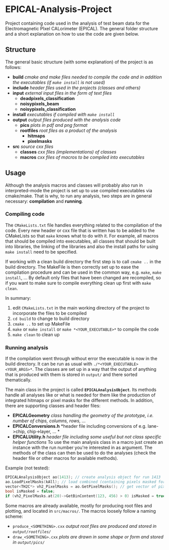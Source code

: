 # EPICAL-Analysis-Project
Project containing code used in the analysis of test beam data for the Electromagnetic PIxel CALorimeter (EPICAL).
The general folder structure and a short explanation on how to use the code are given below.

## Structure
The general basic structure (with some explanation) of the project is as follows:
- **build** *cmake and make files needed to compile the code and in addition the executables (if `make install` is not used)*
- **include** *header files used in the projects (classes and others)*
- **input** *external input files in the form of text files*
  - **deadpixels_classification**
  - **noisypixels_beam**
  - **noisypixels_classification**
- **install** *executables if compiled with `make install`*
- **output** *output files produced with the analysis code*
  - **pics** *plots in pdf and png format*
  - **rootfiles** *root files as a product of the analysis*
    - **hitmaps**
    - **pixelmasks**
- **src** *source cxx files*
  - **classes** *cxx files (implementations) of classes*
  - **macros** *cxx files of macros to be compiled into executables*


## Usage
Although the analysis macros and classes will probably also run in interpreted-mode the project is set up to use compiled executables via cmake/make.
That is why, to run any analysis, two steps are in general necessary: **compilation** and **running**.

### Compiling code
The `CMakeLists.txt` file handles everything related to the compilation of the code.
Every new header or cxx file that is written has to be added to the CMakeLists so that `make` knows what to do with it.
For example, all macros that should be compiled into executables, all classes that should be built into libraries, the linking of the libraries and also the install paths for using `make install` need to be specified.

If working with a clean build directory the first step is to call `cmake ..` in the build directory.
The MakeFile is then correctly set up to ease the compilation procedure and can be used in the common way, e.g. `make`, `make install`, ...
By default only files that have been changed are recompiled, so if you want to make sure to compile everything clean up first with `make clean`.

In summary:
1. edit `CMakeLists.txt` in the main working directory of the project to incorporate the files to be compiled
1. `cd build` to change to build directory
1. `cmake ..` to set up MakeFile
1. `make` or `make install` or `make *<YOUR_EXECUTABLE>*` to compile the code
1. `make clean` to clean up

### Running analysis
If the compilation went through without error the executable is now in the build directory.
It can be run as usual with `./*<YOUR_EXECUTABLE> <YOUR_ARGS>*`.
The classes are set up in a way that the output of anything that is produced with them is stored in `output/` and there sorted thematically.

The main class in the project is called **`EPICALAnalysisObject`**. 
Its methods handle all analyses like or what is needed for them like the production of integrated hitmaps or pixel masks for the different methods.
In addition, there are supporting classes and header files:
- **EPICALGeometry** *class handling the geometry of the prototype, i.e. number of chips, columns, rows, ...*
- **EPICALConversions.h** *header file including conversions of e.g. lane->chip, chip->layer, ... *
- **EPICALUtility.h** *header file including some useful but not class specific helper functions*
To use the main analysis class in a macro just create an instance with the run number you're interested in as argument.
The methods of the class can then be used to do the analyses (check the header file or other macros for available methods).

Example (not tested):
```C++
EPICALAnalysisObject ao(1413); // create analysis object for run 1413
ao.LoadPixelMasks(kAll); // load combined (containing pixels masked for all different methods) pixel masks if already available
vector<TH2C*> vh2_PixelMasks = ao.GetPixelMasks(); // get vector of pixel masks (one entry in vector per chip) for analysis
bool isMasked = false;
if (vh2_PixelMasks.at(20)->GetBinContent(123, 456) > 0) isMasked = true; // check if the pixel in column 123 and row 456 in chip 20 is masked
```

Some macros are already available, mostly for producing root files and plotting, and located in `src/macros/`.
The macros loosely follow a naming scheme:
- `produce_<SOMETHING>.cxx` *output root files are produced and stored in `output/rootfiles/`*
- `draw_<SOMETHING>.cxx` *plots are drawn in some shape or form and stored in `output/pics/`*
